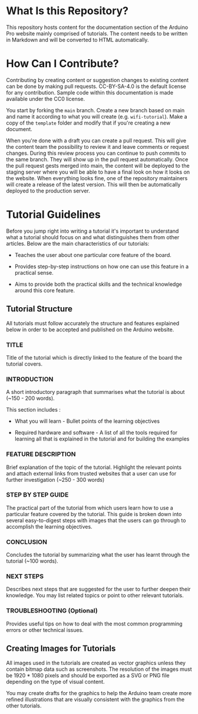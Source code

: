 # What Is this Repository?

This repository hosts content for the documentation section of the Arduino Pro website mainly comprised of tutorials. The content needs to be written in Markdown and will be converted to HTML automatically.

# How Can I Contribute?

Contributing by creating content or suggestion changes to existing content can be done by making pull requests. CC-BY-SA-4.0 is the default license for any contribution. Sample code within this documentation is made available under the CC0 license.

You start by forking the `main` branch. Create a new branch based on main and name it according to what you will create (e.g. `wifi-tutorial`). Make a copy of the `template` folder and modify that if you're creating a new document.

When you're done with a draft you can create a pull request. This will give the content team the possibility to review it and leave comments or request changes. During this review process you can continue to push commits to the same branch. They will show up in the pull request automatically. Once the pull request gests merged into main, the content will be deployed to the staging server where you will be able to have a final look on how it looks on the website. When everything looks fine, one of the repository maintainers will create a release of the latest version. This will then be automatically deployed to the production server.

# Tutorial Guidelines

Before you jump right into writing a tutorial it's important to understand what a tutorial should focus on and what distinguishes them from other articles. Below are the main characteristics of our tutorials:

* Teaches the user about one particular core feature of the board.

* Provides  step-by-step instructions on how one can use this feature in a practical sense.

* Aims to provide both the practical skills and the technical knowledge around this core feature.

## Tutorial Structure

All tutorials must follow accurately the structure and features explained below in order to be accepted and published on the Arduino website.

### TITLE

Title of the tutorial which is directly linked to the feature of the board the tutorial covers.

### INTRODUCTION

A short introductory paragraph that summarises what the tutorial is about  (~150 - 200 words).

This section includes :

* What you will learn - Bullet points of the learning objectives

* Required hardware and software - A list of all the tools required for learning all that is explained in the tutorial and for building the examples

### FEATURE DESCRIPTION

Brief explanation of the topic of the tutorial. Highlight the relevant points and attach external links from trusted websites that a user can use for further investigation (~250 - 300 words)

### STEP BY STEP GUIDE

The practical part of the tutorial from which users learn how to use a particular feature covered by the tutorial. This guide is broken down into several easy-to-digest steps with images that the users can go through to accomplish the learning objectives.

### CONCLUSION

Concludes the tutorial by summarizing what the user has learnt through the tutorial (~100 words).

### NEXT STEPS

Describes next steps that are suggested for the user to further deepen their knowledge. You may list related topics or point to other relevant tutorials.

### TROUBLESHOOTING  (Optional)

Provides useful tips on how to deal with the most common programming errors or other technical issues.

## Creating Images for Tutorials
All images used in the tutorials are created as vector graphics unless they contain bitmap data such as screenshots. The resolution of the images must be 1920 * 1080 pixels and should be exported as a SVG or PNG file depending on the type of visual content. 

You may create drafts for the graphics to help the Arduino team create more refined illustrations that are visually consistent with the graphics from the other tutorials.
